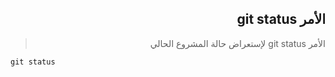 
<div dir=rtl>

## الأمر git status
> الأمر git status لإستعراض حالة المشروع الحالي 
<div dir=ltr>

``` 
git status  
```
</div> 
</div>





